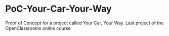 # PoC-Your-Car-Your-Way
Proof of Concept for a project called Your Car, Your Way. Last project of the OpenClassrooms online course
